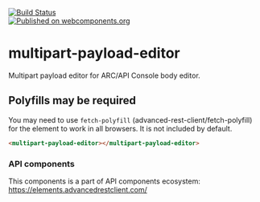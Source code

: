 [![Build Status](https://travis-ci.org/advanced-rest-client/multipart-payload-editor.svg?branch=stage)](https://travis-ci.org/advanced-rest-client/multipart-payload-editor)  
[![Published on webcomponents.org](https://img.shields.io/badge/webcomponents.org-published-blue.svg)](https://www.webcomponents.org/element/advanced-rest-client/multipart-payload-editor)

# multipart-payload-editor

Multipart payload editor for ARC/API Console body editor.

## Polyfills may be required

You may need to use `fetch-polyfill` (advanced-rest-client/fetch-polyfill)
for the element to work in all browsers. It is not included by default.

<!---
```
<custom-element-demo>
  <template>
    <link rel="import" href="multipart-payload-editor.html">
    <next-code-block></next-code-block>
  </template>
</custom-element-demo>
```
-->
```html
<multipart-payload-editor></multipart-payload-editor>
```

### API components

This components is a part of API components ecosystem: https://elements.advancedrestclient.com/
